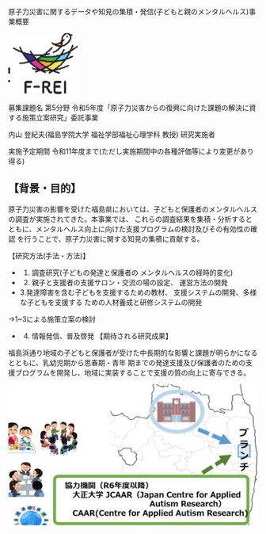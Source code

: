 原子力災害に関するデータや知見の集積・発信(子どもと親のメンタルヘルス)事業概要

![](_page_0_Picture_1.jpeg)

募集課題名 第5分野 令和5年度「原子力災害からの復興に向けた課題の解決に資する施策立案研究」委託事業

内山 登紀夫(福島学院大学 福祉学部福祉心理学科 教授) 研究実施者

実施予定期間 令和11年度まで(ただし実施期間中の各種評価等により変更があり得る)

## 【背景・目的】

原子力災害の影響を受けた福島県においては、子どもと保護者のメンタルヘルスの調査が実施されてきた。本事業では、 これらの調査結果を集積・分析するとともに、メンタルヘルス向上に向けた支援プログラムの検討及びその有効性の確認 を行うことで、原子力災害に関する知見の集積に貢献する。

【研究方法(手法・方法)】

- 1. 調査研究(子どもの発達と保護者の メンタルヘルスの経時的変化)
- 2. 親子と支援者の支援サロン・交流の場の設定、 運営方法の開発
- 3.発達障害を含む子どもを支援するための教材、 支援システムの開発、多様な子どもを支援する ための人材養成と研修システムの開発

→1~3による施策立案の検討

- 4. 情報発信、普及啓発
【期待される研究成果】

福島浜通り地域の子どもと保護者が受けた中長期的な影響と課題が明らかになるとともに、乳幼児期から思春期・青年 期までの発達支援及び保護者のための支援ブログラムを開発し、地域に実装することで支援の質の向上に寄与できる。

![](_page_0_Figure_15.jpeg)

